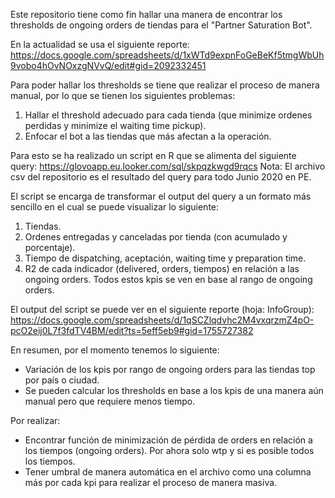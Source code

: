 Este repositorio tiene como fin hallar una manera de encontrar los thresholds de ongoing orders de tiendas para el "Partner Saturation Bot".

En la actualidad se usa el siguiente reporte: https://docs.google.com/spreadsheets/d/1xWTd9expnFoGeBeKf5tmgWbUh9vobo4hOvNOxzgNVvQ/edit#gid=2092332451

Para poder hallar los thresholds se tiene que realizar el proceso de manera manual, por lo que se tienen los siguientes problemas:
1. Hallar el threshold adecuado para cada tienda (que minimize ordenes perdidas y minimize el waiting time pickup).
2. Enfocar el bot a las tiendas que más afectan a la operación.

Para esto se ha realizado un script en R que se alimenta del siguiente query: https://glovoapp.eu.looker.com/sql/skpqzkwgd9rqcs
Nota: El archivo csv del repositorio es el resultado del query para todo Junio 2020 en PE.

El script se encarga de transformar el output del query a un formato más sencillo en el cual se puede visualizar lo siguiente:
1. Tiendas.
2. Ordenes entregadas y canceladas por tienda (con acumulado y porcentaje).
3. Tiempo de dispatching, aceptación, waiting time y preparation time.
4. R2 de cada indicador (delivered, orders, tiempos) en relación a las ongoing orders.
Todos estos kpis se ven en base al rango de ongoing orders.

El output del script se puede ver en el siguiente reporte (hoja: InfoGroup): https://docs.google.com/spreadsheets/d/1qSCZlqdvhc2M4vxqrzmZ4pO-pcO2eij0L7f3fdTV4BM/edit?ts=5eff5eb9#gid=1755727382

En resumen, por el momento tenemos lo siguiente:
- Variación de los kpis por rango de ongoing orders para las tiendas top por país o ciudad.
- Se pueden calcular los thresholds en base a los kpis de una manera aún manual pero que requiere menos tiempo.

Por realizar:
- Encontrar función de minimización de pérdida de orders en relación a los tiempos (ongoing orders). Por ahora solo wtp y si es posible todos los tiempos.
- Tener umbral de manera automática en el archivo como una columna más por cada kpi para realizar el proceso de manera masiva.
